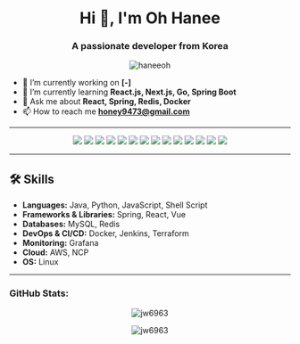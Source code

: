 <h1 align="center">Hi 👋, I'm Oh Hanee</h1>
<h3 align="center">A passionate developer from Korea</h3>

<p align="center">
  <img src="https://komarev.com/ghpvc/?username=haneeoh&label=Profile%20views&color=0e75b6&style=flat" alt="haneeoh" />
</p>

- 🔭 I’m currently working on **[-]**
- 🌱 I’m currently learning **React.js, Next.js, Go, Spring Boot**
- 💬 Ask me about **React, Spring, Redis, Docker**
- 📫 How to reach me **honey9473@gmail.com**

---

<p align="center">
  <img src="https://img.shields.io/badge/Java-ED8B00?style=for-the-badge&logo=java&logoColor=white"/>
  <img src="https://img.shields.io/badge/Figma-F24E1E?style=for-the-badge&logo=figma&logoColor=white"/>
  <img src="https://img.shields.io/badge/JavaScript-F7DF1E?style=for-the-badge&logo=javascript&logoColor=black"/>
  <img src="https://img.shields.io/badge/Shell-4EAA25?style=for-the-badge&logo=gnu-bash&logoColor=white"/>
  <img src="https://img.shields.io/badge/Spring-6DB33F?style=for-the-badge&logo=spring&logoColor=white"/>
  <img src="https://img.shields.io/badge/React-20232A?style=for-the-badge&logo=react&logoColor=61DAFB"/>
  <img src="https://img.shields.io/badge/Vue-4FC08D?style=for-the-badge&logo=vue.js&logoColor=white"/>
  <img src="https://img.shields.io/badge/Redis-DC382D?style=for-the-badge&logo=redis&logoColor=white"/>
  <img src="https://img.shields.io/badge/Docker-2496ED?style=for-the-badge&logo=docker&logoColor=white"/>
  <img src="https://img.shields.io/badge/Jenkins-D24939?style=for-the-badge&logo=jenkins&logoColor=white"/>
  <img src="https://img.shields.io/badge/Terraform-623CE4?style=for-the-badge&logo=terraform&logoColor=white"/>
  <img src="https://img.shields.io/badge/Grafana-F46800?style=for-the-badge&logo=grafana&logoColor=white"/>
  <img src="https://img.shields.io/badge/MySQL-4479A1?style=for-the-badge&logo=mysql&logoColor=white"/>
  <img src="https://img.shields.io/badge/Linux-FCC624?style=for-the-badge&logo=linux&logoColor=black"/>
</p>

---

## 🛠️ Skills

- **Languages:** Java, Python, JavaScript, Shell Script
- **Frameworks & Libraries:** Spring, React, Vue
- **Databases:** MySQL, Redis
- **DevOps & CI/CD:** Docker, Jenkins, Terraform
- **Monitoring:** Grafana
- **Cloud:** AWS, NCP
- **OS:** Linux

---

<h3 align="left">GitHub Stats:</h3>
<p align="center">
  <img src="https://github-readme-stats.vercel.app/api?username=jw6963&show_icons=true&locale=en" alt="jw6963" />
</p>
<p align="center">
  <img src="https://github-readme-streak-stats.herokuapp.com/?user=jw6963&" alt="jw6963" />
</p>
